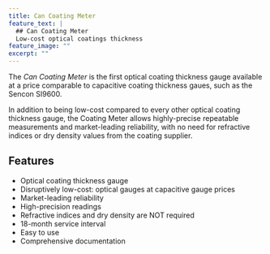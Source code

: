 ```yaml
---
title: Can Coating Meter
feature_text: |
  ## Can Coating Meter
  Low-cost optical coatings thickness
feature_image: ""
excerpt: ""
---
```


The *Can Coating Meter* is the first optical coating thickness gauge available at a price comparable to capacitive coating thickness gaues, such as the Sencon SI9600. 

In addition to being low-cost compared to every other optical coating thickness gauge, the Coating Meter allows highly-precise repeatable measurements and market-leading reliability, with no need for refractive indices or dry density values from the coating supplier.

## Features

- Optical coating thickness gauge
- Disruptively low-cost: optical gauges at capacitive gauge prices
- Market-leading reliability
- High-precision readings
- Refractive indices and dry density are NOT required
- 18-month service interval
- Easy to use
- Comprehensive documentation
